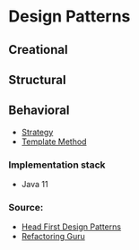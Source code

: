 # Design Patterns

## Creational

## Structural

## Behavioral
* [Strategy](src/com/srutkowski/strategy)
* [Template Method](src/com/srutkowski/templatemethod)

### Implementation stack
* Java 11

### Source:
* [Head First Design Patterns](http://shop.oreilly.com/product/9780596007126.do)
* [Refactoring Guru](https://refactoring.guru)